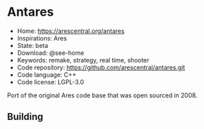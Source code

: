 # Antares

- Home: https://arescentral.org/antares
- Inspirations: Ares
- State: beta
- Download: @see-home
- Keywords: remake, strategy, real time, shooter
- Code repository: https://github.com/arescentral/antares.git
- Code language: C++
- Code license: LGPL-3.0

Port of the original Ares code base that was open sourced in 2008.

## Building
